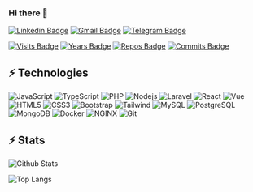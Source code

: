 ### Hi there 👋

[![Linkedin Badge](https://img.shields.io/badge/-mohammadafandy-blue?style=flat-square&logo=Linkedin&logoColor=white&link=https://www.linkedin.com/in/mohammadafandy)](https://www.linkedin.com/in/mohammadafandy)
[![Gmail Badge](https://img.shields.io/badge/-afandy9895@gmail.com-c14438?style=flat-square&logo=Gmail&logoColor=white&link=mailto:afandy9895@gmail.com)](mailto:afandy9895@gmail.com)
[![Telegram Badge](https://img.shields.io/badge/-mohafandy-lightblue?style=flat-square&logo=Telegram&logoColor=white&link=https://t.me/mohafandy)](https://t.me/mohafandy)

[![Visits Badge](https://badges.pufler.dev/visits/mohammadafandy/mohammadafandy)](https://badges.pufler.dev)
[![Years Badge](https://badges.pufler.dev/years/mohammadafandy)](https://badges.pufler.dev)
[![Repos Badge](https://badges.pufler.dev/repos/mohammadafandy)](https://badges.pufler.dev)
[![Commits Badge](https://badges.pufler.dev/commits/monthly/mohammadafandy)](https://badges.pufler.dev)


## ⚡ Technologies

![JavaScript](https://img.shields.io/badge/-JavaScript-black?style=flat-square&logo=javascript)
![TypeScript](https://img.shields.io/badge/-TypeScript-black?style=flat-square&logo=typescript)
![PHP](https://img.shields.io/badge/-PHP-black?style=flat-square&logo=php)
![Nodejs](https://img.shields.io/badge/-Nodejs-black?style=flat-square&logo=node.js)
![Laravel](https://img.shields.io/badge/-Laravel-black?style=flat-square&logo=laravel)
![React](https://img.shields.io/badge/-React-black?style=flat-square&logo=react)
![Vue](https://img.shields.io/badge/-Vue-black?style=flat-square&logo=vue.js)
![HTML5](https://img.shields.io/badge/-HTML5-black?style=flat-square&logo=html5)
![CSS3](https://img.shields.io/badge/-CSS3-black?style=flat-square&logo=css3)
![Bootstrap](https://img.shields.io/badge/-Bootstrap-black?style=flat-square&logo=bootstrap)
![Tailwind](https://img.shields.io/badge/-Tailwind-black?style=flat-square&logo=tailwind%20css)
![MySQL](https://img.shields.io/badge/-MySQL-black?style=flat-square&logo=mysql)
![PostgreSQL](https://img.shields.io/badge/-PostgreSQL-black?style=flat-square&logo=postgresql)
![MongoDB](https://img.shields.io/badge/-MongoDB-black?style=flat-square&logo=mongodb)
![Docker](https://img.shields.io/badge/-Docker-black?style=flat-square&logo=docker)
![NGINX](https://img.shields.io/badge/-NGINX-black?style=flat-square&logo=nginx)
![Git](https://img.shields.io/badge/-Git-black?style=flat-square&logo=git)


## ⚡ Stats

![Github Stats](https://github-readme-stats.vercel.app/api?username=mohammadafandy&count_private=true&show_icons=true&include_all_commits=true&theme=highcontrast&hide=prs,issues,contribs)

![Top Langs](https://github-readme-stats.vercel.app/api/top-langs/?username=mohammadafandy&hide=TeX&layout=compact&theme=highcontrast)


